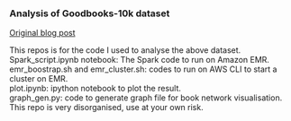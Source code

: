 ### Analysis of Goodbooks-10k dataset

[Original blog post](https://tri47.github.io/2020/04/26/goodreads-dataset.html)  

This repos is for the code I used to analyse the above dataset.  
Spark_script.ipynb notebook: The Spark code to run on Amazon EMR.    
emr_boostrap.sh and emr_cluster.sh: codes to run on AWS CLI to start a cluster on EMR.    
plot.ipynb: ipython notebook to plot the result.  
graph_gen.py: code to generate graph file for book network visualisation.  
This repo is very disorganised, use at your own risk.
